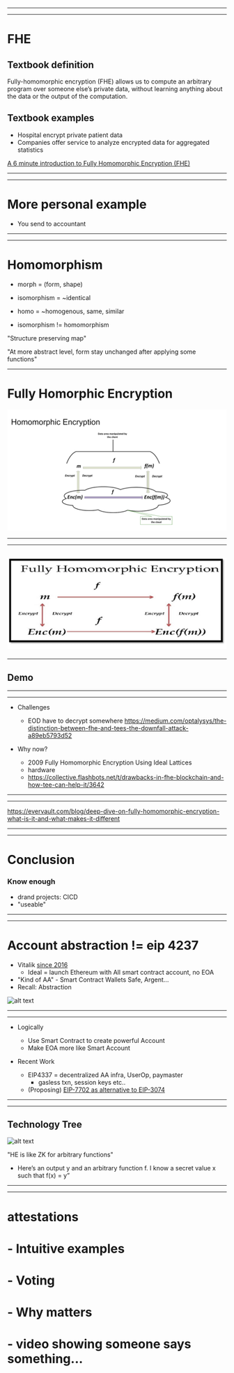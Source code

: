 
---
---

# FHE


## Textbook definition
Fully-homomorphic encryption (FHE) allows us to compute an arbitrary program over someone else’s private data, without learning anything about the data or the output of the computation.

## Textbook examples
- Hospital encrypt private patient data
- Companies offer service to analyze encrypted data for aggregated statistics


[A 6 minute introduction to Fully Homomorphic Encryption (FHE)](https://www.zama.ai/introduction-to-homomorphic-encryption)


---
---

# More personal example

- You send to accountant

---
---

# Homomorphism

- morph = (form, shape)
- isomorphism = ~identical
- homo = ~homogenous, same, similar 


- isomorphism != homomorphism

"Structure preserving map"

"At more abstract level, form stay unchanged after applying some functions"


---

# Fully Homorphic Encryption

![alt text](image-26.png)



---
---

![alt text](image-18.png)
---
---


## Demo

<!-- - Not generall true, say f(x) = -x -->

<!-- - Morning/Evening -->



---
---

- Challenges
  - EOD have to decrypt somewhere  https://medium.com/optalysys/the-distinction-between-fhe-and-tees-the-downfall-attack-a89eb5793d52

- Why now?
  - 2009 Fully Homomorphic Encryption Using Ideal Lattices
  - hardware
  - https://collective.flashbots.net/t/drawbacks-in-fhe-blockchain-and-how-tee-can-help-it/3642

---
---

  https://evervault.com/blog/deep-dive-on-fully-homomorphic-encryption-what-is-it-and-what-makes-it-different


---
---

# Conclusion

### Know enough

- drand projects: CICD
- "useable"




---
---


# Account abstraction != eip 4237

- Vitalik [since 2016](https://www.youtube.com/watch?v=iLf8qpOmxQc)
  - Ideal = launch Ethereum with All smart contract account, no EOA
- "Kind of AA" - Smart Contract Wallets Safe, Argent...
- Recall: Abstraction

<!-- ![alt text](image-25.png) -->

![alt text](/image-24.png)

---
---

- Logically
  - Use Smart Contract to create powerful Account
  - Make EOA more like Smart Account


- Recent Work
  - EIP4337 = decentralized AA infra, UserOp, paymaster
      - gasless txn, session keys etc..
  - (Proposing) [EIP-7702 as alternative to EIP-3074](https://www.theblock.co/post/293074/vitalik-buterin-proposes-eip-7702-aiming-to-refine-account-abstraction-on-ethereum?modal=newsletter)

---
---


## Technology Tree

![alt text](/image.png)


<!-- 
# use ZK-SNARKs for privacy

# - Vitalik: `Blockchains can make state information global, ZK-SNARKs can make state information private, but we don't really have any good way to make state information global and private at the same time.` -->


<!-- 
##  3 color maps
https://docs.google.com/presentation/d/17QuoDRTCNE8-DnFysZCyxpQvUA_1dEo7Hs1rgXhHHKA/edit#slide=id.g102e66aa652_0_257
 -->


"HE is like ZK for arbitrary functions"
- Here’s an output y and an arbitrary function f. I know a secret value x such that f(x) = y”


---
---
# attestations
# - Intuitive examples
#   - Voting

# - Why matters 
#   - video showing someone says something...